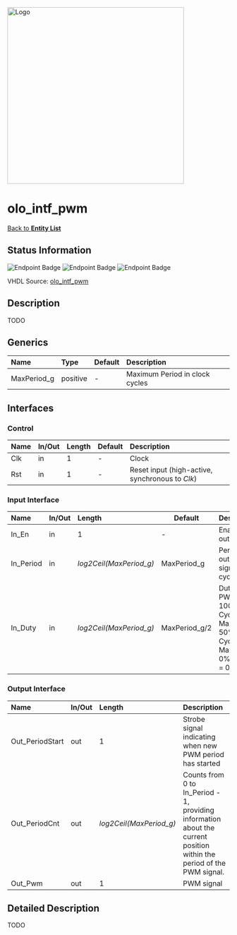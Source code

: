 <img src="../Logo.png" alt="Logo" width="400">

# olo_intf_pwm

[Back to **Entity List**](../EntityList.md)

## Status Information

![Endpoint Badge](https://img.shields.io/endpoint?url=https://storage.googleapis.com/open-logic-badges/coverage/olo_intf_pwm.json?cacheSeconds=0)
![Endpoint Badge](https://img.shields.io/endpoint?url=https://storage.googleapis.com/open-logic-badges/branches/olo_intf_pwm.json?cacheSeconds=0)
![Endpoint Badge](https://img.shields.io/endpoint?url=https://storage.googleapis.com/open-logic-badges/issues/olo_intf_pwm.json?cacheSeconds=0)

VHDL Source: [olo_intf_pwm](../../src/intf/vhdl/olo_intf_pwm.vhd)

## Description

TODO

## Generics

| Name         | Type      | Default | Description                    |
| :----------- | :-------- | ------- | :----------------------------- |
| MaxPeriod_g  | positive  | -       | Maximum Period in clock cycles |

## Interfaces

### Control

| Name      | In/Out | Length    | Default | Description                                     |
| :-------- | :----- | :-------- | ------- | :---------------------------------------------- |
| Clk       | in     | 1         | -       | Clock                                           |
| Rst       | in     | 1         | -       | Reset input (high-active, synchronous to _Clk_) |

### Input Interface

| Name      | In/Out | Length                  | Default       | Description                                                                                                                   |
| :-------- | :----- | :---------------------- | ------------- | :---------------------------------------------------------------------------------------------------------------------------- |
| In_En     | in     | 1                       | -             | Enable PWM output                                                                                                             |
| In_Period | in     | _log2Ceil(MaxPeriod_g)_ | MaxPeriod_g   | Period of output PWM signal in clock cycles                                                                                   |
| In_Duty   | in     | _log2Ceil(MaxPeriod_g)_ | MaxPeriod_g/2 | Duty cycle of PWM signal. <br /> 100% Duty Cycle = MaxPeriod_g <br /> 50% Duty Cycle = MaxPeriod_g/2 <br /> 0% Duty Cycle = 0 |

### Output Interface

| Name            | In/Out  | Length                  | Description                                                                                                                  |
| :-------------- | :------ | :---------------------- | :--------------------------------------------------------------------------------------------------------------------------- |
| Out_PeriodStart | out     | 1                       | Strobe signal indicating when new PWM period has started                                                                     |
| Out_PeriodCnt   | out     | _log2Ceil(MaxPeriod_g)_ | Counts from 0 to In_Period - 1, <br /> providing information about the current position within the period of the PWM signal. |
| Out_Pwm         | out     | 1                       | PWM signal                                                                                                                   |

## Detailed Description

TODO
